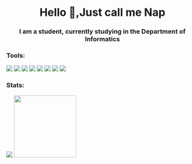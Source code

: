 <h1 align="center">Hello 👋,Just call me Nap</h1>
<h3 align="center">I am a student, currently studying in the Department of Informatics</h3>

### Tools:
<p>
    <img src="https://img.shields.io/badge/OS-Windows-blue?&logo=Windows" />
    <img src="https://img.shields.io/badge/OS-Apple-lightgrey?&logo=Apple" />
    <img src="https://img.shields.io/badge/OS-Linux-yellow?&logo=Linux" />
    <img src="https://img.shields.io/badge/OS-Kali-lightgrey?&logo=Kali-linux" />
    <img src="https://img.shields.io/badge/Bahasa-Python-informational?&logo=python" />
    <img src="https://img.shields.io/badge/Bahasa-Js-informational?&logo=Javascript" />
    <img src="https://img.shields.io/badge/Text%20Editor-Visual%20Studio%20Code-blue?&logo=visual%20studio%20code&logoColor=blue" />
    <img src="https://gpvc.arturio.dev/naffsisky" />
</p>

### Stats:
<p>
    <img src="https://github-readme-stats.vercel.app/api?username=naffsisky&show_icons=true&theme=outrun" />
    <img src="https://github-readme-stats.vercel.app/api/top-langs/?username=naffsisky&layout=compact&theme=outrun" height=163 />

</p>

